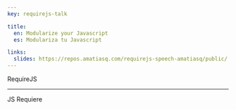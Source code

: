 ```yaml
---
key: requirejs-talk

title:
  en: Modularize your Javascript
  es: Modulariza tu Javascript

links:
  slides: https://repos.amatiasq.com/requirejs-speech-amatiasq/public/
---
```


RequireJS

---

JS Requiere
